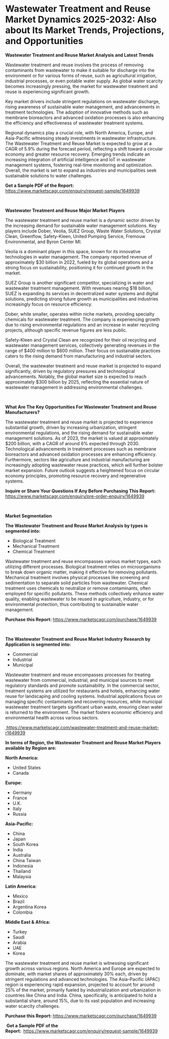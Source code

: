 <p><h1>Wastewater Treatment and Reuse Market Dynamics 2025-2032: Also about Its Market Trends, Projections, and Opportunities</h1></p><p><strong>Wastewater Treatment and Reuse Market Analysis and Latest Trends</strong></p>
<p><p>Wastewater treatment and reuse involves the process of removing contaminants from wastewater to make it suitable for discharge into the environment or for various forms of reuse, such as agricultural irrigation, industrial processes, or even potable water supply. As global water scarcity becomes increasingly pressing, the market for wastewater treatment and reuse is experiencing significant growth. </p><p>Key market drivers include stringent regulations on wastewater discharge, rising awareness of sustainable water management, and advancements in treatment technologies. The adoption of innovative methods such as membrane bioreactors and advanced oxidation processes is also enhancing the efficiency and effectiveness of wastewater treatment systems.</p><p>Regional dynamics play a crucial role, with North America, Europe, and Asia-Pacific witnessing steady investments in wastewater infrastructure. The Wastewater Treatment and Reuse Market is expected to grow at a CAGR of 5.9% during the forecast period, reflecting a shift toward a circular economy and greater resource recovery. Emerging trends indicate an increasing integration of artificial intelligence and IoT in wastewater management systems, fostering real-time monitoring and optimization. Overall, the market is set to expand as industries and municipalities seek sustainable solutions to water challenges.</p></p>
<p><strong>Get a Sample PDF of the Report:&nbsp;</strong> <a href="https://www.marketscagr.com/enquiry/request-sample/1649939?utm_campaign=3105&utm_medium=2&utm_source=Github&utm_content=ia&utm_term=19042025&utm_id=wastewater-treatment-and-reuse">https://www.marketscagr.com/enquiry/request-sample/1649939</a></p>
<p>&nbsp;</p>
<p><strong>Wastewater Treatment and Reuse Major Market Players</strong></p>
<p><p>The wastewater treatment and reuse market is a dynamic sector driven by the increasing demand for sustainable water management solutions. Key players include Dober, Veolia, SUEZ Group, Waste Water Solutions, Crystal Clean, Greenflow, Safety-Kleen, United Pumping Service, Fremouw Environmental, and Byron Center MI. </p><p>Veolia is a dominant player in this space, known for its innovative technologies in water management. The company reported revenue of approximately $30 billion in 2022, fueled by its global operations and a strong focus on sustainability, positioning it for continued growth in the market.</p><p>SUEZ Group is another significant competitor, specializing in water and wastewater treatment management. With revenues nearing $18 billion, SUEZ is expanding its services in decentralized water systems and digital solutions, predicting strong future growth as municipalities and industries increasingly focus on resource efficiency.</p><p>Dober, while smaller, operates within niche markets, providing specialty chemicals for wastewater treatment. The company is experiencing growth due to rising environmental regulations and an increase in water recycling projects, although specific revenue figures are less public.</p><p>Safety-Kleen and Crystal Clean are recognized for their oil recycling and wastewater management services, collectively generating revenues in the range of $400 million to $600 million. Their focus on sustainable practices caters to the rising demand from manufacturing and industrial sectors.</p><p>Overall, the wastewater treatment and reuse market is projected to expand significantly, driven by regulatory pressures and technological advancements. Notably, the global market size is expected to reach approximately $300 billion by 2025, reflecting the essential nature of wastewater management in addressing environmental challenges.</p></p>
<p>&nbsp;</p>
<p><strong>What Are The Key Opportunities For Wastewater Treatment and Reuse Manufacturers?</strong></p>
<p><p>The wastewater treatment and reuse market is projected to experience substantial growth, driven by increasing urbanization, stringent environmental regulations, and the rising demand for sustainable water management solutions. As of 2023, the market is valued at approximately $200 billion, with a CAGR of around 6% expected through 2030. Technological advancements in treatment processes such as membrane bioreactors and advanced oxidation processes are enhancing efficiency. Furthermore, sectors like agriculture and industrial manufacturing are increasingly adopting wastewater reuse practices, which will further bolster market expansion. Future outlook suggests a heightened focus on circular economy principles, promoting resource recovery and regenerative systems.</p></p>
<p><strong>Inquire or Share Your Questions If Any Before Purchasing This Report:</strong> <a href="https://www.marketscagr.com/enquiry/pre-order-enquiry/1649939?utm_campaign=3105&utm_medium=2&utm_source=Github&utm_content=ia&utm_term=19042025&utm_id=wastewater-treatment-and-reuse">https://www.marketscagr.com/enquiry/pre-order-enquiry/1649939</a></p>
<p>&nbsp;</p>
<p><strong>Market Segmentation</strong></p>
<p><strong>The Wastewater Treatment and Reuse Market Analysis by types is segmented into:</strong></p>
<p><ul><li>Biological Treatment</li><li>Mechanical Treatment</li><li>Chemical Treatment</li></ul></p>
<p><p>Wastewater treatment and reuse encompasses various market types, each utilizing different processes. Biological treatment relies on microorganisms to break down organic matter, making it effective for removing pollutants. Mechanical treatment involves physical processes like screening and sedimentation to separate solid particles from wastewater. Chemical treatment uses chemicals to neutralize or remove contaminants, often employed for specific pollutants. These methods collectively enhance water quality, enabling wastewater to be reused in agriculture, industry, or for environmental protection, thus contributing to sustainable water management.</p></p>
<p><strong>Purchase this Report:&nbsp;</strong><a href="https://www.marketscagr.com/purchase/1649939?utm_campaign=3105&utm_medium=2&utm_source=Github&utm_content=ia&utm_term=19042025&utm_id=wastewater-treatment-and-reuse">https://www.marketscagr.com/purchase/1649939</a></p>
<p>&nbsp;</p>
<p><strong>The Wastewater Treatment and Reuse Market Industry Research by Application is segmented into:</strong></p>
<p><ul><li>Commercial</li><li>Industrial</li><li>Municipal</li></ul></p>
<p><p>Wastewater treatment and reuse encompasses processes for treating wastewater from commercial, industrial, and municipal sources to meet regulatory standards and promote sustainability. In the commercial sector, treatment systems are utilized for restaurants and hotels, enhancing water reuse for landscaping and cooling systems. Industrial applications focus on managing specific contaminants and recovering resources, while municipal wastewater treatment targets significant urban waste, ensuring clean water is returned to the environment. The market fosters economic efficiency and environmental health across various sectors.</p></p>
<p><a href="https://www.marketscagr.com/wastewater-treatment-and-reuse-market-r1649939?utm_campaign=3105&utm_medium=2&utm_source=Github&utm_content=ia&utm_term=19042025&utm_id=wastewater-treatment-and-reuse">&nbsp;https://www.marketscagr.com/wastewater-treatment-and-reuse-market-r1649939</a></p>
<p><strong>In terms of Region, the Wastewater Treatment and Reuse Market Players available by Region are:</strong></p>
<p>
    <p> <strong> North America: </strong>
        <ul>
            <li>United States</li>
            <li>Canada</li>
        </ul>
        </p> 
    <p> <strong> Europe: </strong>
        <ul>
            <li>Germany</li>
            <li>France</li>
            <li>U.K.</li>
            <li>Italy</li>
            <li>Russia</li>
        </ul>
        </p> 
    <p> <strong> Asia-Pacific: </strong>
        <ul>
            <li>China</li>
            <li>Japan</li>
            <li>South Korea</li>
            <li>India</li>
            <li>Australia</li>
            <li>China Taiwan</li>
            <li>Indonesia</li>
            <li>Thailand</li>
            <li>Malaysia</li>
        </ul>
        </p> 
    <p> <strong> Latin America: </strong>
        <ul>
            <li>Mexico</li>
            <li>Brazil</li>
            <li>Argentina Korea</li>
            <li>Colombia</li>
        </ul>
        </p> 
    <p> <strong> Middle East & Africa: </strong>
        <ul>
            <li>Turkey</li>
            <li>Saudi</li>
            <li>Arabia</li>
            <li>UAE</li>
            <li>Korea</li>
        </ul>
    </p>
    </p>
<p><p>The wastewater treatment and reuse market is witnessing significant growth across various regions. North America and Europe are expected to dominate, with market shares of approximately 30% each, driven by stringent regulations and advanced technologies. The Asia-Pacific (APAC) region is experiencing rapid expansion, projected to account for around 25% of the market, primarily fueled by industrialization and urbanization in countries like China and India. China, specifically, is anticipated to hold a substantial share, around 15%, due to its vast population and increasing water scarcity challenges.</p></p>
<p><strong>Purchase this Report: </strong><a href="https://www.marketscagr.com/purchase/1649939?utm_campaign=3105&utm_medium=2&utm_source=Github&utm_content=ia&utm_term=19042025&utm_id=wastewater-treatment-and-reuse">https://www.marketscagr.com/purchase/1649939</a></p>
<p>&nbsp;<strong>Get a Sample PDF of the Report:&nbsp;&nbsp;</strong><a href="https://www.marketscagr.com/enquiry/request-sample/1649939?utm_campaign=3105&utm_medium=2&utm_source=Github&utm_content=ia&utm_term=19042025&utm_id=wastewater-treatment-and-reuse">https://www.marketscagr.com/enquiry/request-sample/1649939</a></p>
<p><strong></strong></p>
<p><p></p><p></p><p></p></p>